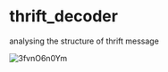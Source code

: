 # thrift_decoder
analysing the structure of thrift message

![3fvnO6n0Ym](https://user-images.githubusercontent.com/12524609/180904756-e935ac83-402d-4da2-9cc0-a16779e1e181.jpg)
